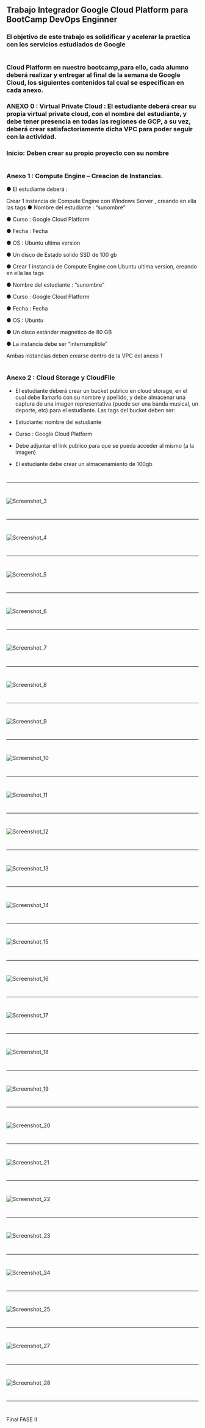

## Trabajo Integrador Google Cloud Platform para BootCamp DevOps Enginner 

### El objetivo de este trabajo es solidificar y acelerar la practica con los servicios estudiados de Google

#
#

### Cloud Platform en nuestro bootcamp,para ello, cada alumno deberá realizar y entregar al final de la semana de Google Cloud, los siguientes contenidos tal cual se especifican en cada anexo.


### ANEXO 0 : Virtual Private Cloud : El estudiante deberá crear su propia virtual private cloud, con el nombre del estudiante, y debe tener presencia en todas las regiones de GCP, a su vez, deberá crear satisfactoriamente dicha VPC para poder seguir con la actividad.

### Inicio: Deben crear su propio proyecto con su nombre

#
#

### Anexo 1 : Compute Engine – Creacion de Instancias.
● El estudiante deberá :

Crear 1 instancia de Compute Engine con Windows Server , creando en ella las tags
● Nombre del estudiante : “sunombre”

● Curso : Google Cloud Platform

● Fecha : Fecha

● OS : Ubuntu ultima version

● Un disco de Estado solido SSD de 100 gb


● Crear 1 instancia de Compute Engine con Ubuntu ultima version, creando en ella las tags

● Nombre del estudiante : “sunombre”

● Curso : Google Cloud Platform

● Fecha : Fecha

● OS : Ubuntu

● Un disco estándar magnético de 80 GB

● La instancia debe ser “interrumplible”

Ambas instancias deben crearse dentro de la VPC del anexo 1


#
#
### Anexo 2 : Cloud Storage y CloudFile


- El estudiante deberá crear un bucket publico en cloud storage, en el cual debe llamarlo con su nombre y apellido, y debe almacenar una captura de una imagen representativa (puede
ser una banda musical, un deporte, etc) para el estudiante. Las tags del bucket deben ser: 

- Estudiante: nombre del estudiante

- Curso : Google Cloud Platform

- Debe adjuntar el link publico para que se pueda acceder al mismo (a la imagen)

- El estudiante debe crear un almacenamiento de 100gb


#
______________________________________________________________________________________________________________________________________
#

![Screenshot_3](https://user-images.githubusercontent.com/96561825/173962176-e8b68414-1b60-4997-b792-ef9879661ece.png)

#
______________________________________________________________________________________________________________________________________
#

![Screenshot_4](https://user-images.githubusercontent.com/96561825/173962172-fecbb981-efc1-4cf1-bce3-cb9edd8990c6.png)

#
______________________________________________________________________________________________________________________________________
#

![Screenshot_5](https://user-images.githubusercontent.com/96561825/173962182-a0492716-7cea-4250-9048-33a8bbde9d29.png)

#
______________________________________________________________________________________________________________________________________
#

![Screenshot_6](https://user-images.githubusercontent.com/96561825/173962188-da8f2f5e-deca-4e6a-bf65-93810c3ac037.png)

#
______________________________________________________________________________________________________________________________________
#

![Screenshot_7](https://user-images.githubusercontent.com/96561825/173962191-1aa89d72-79dc-48d4-a86a-494f9740d760.png)

#
______________________________________________________________________________________________________________________________________
#

![Screenshot_8](https://user-images.githubusercontent.com/96561825/173962198-c5589c68-dbf1-486a-9eb1-1d64a3485110.png)

#
______________________________________________________________________________________________________________________________________
#

![Screenshot_9](https://user-images.githubusercontent.com/96561825/173962212-e5edf30b-a987-4cef-b360-4fb534287bda.png)

#
______________________________________________________________________________________________________________________________________
#

![Screenshot_10](https://user-images.githubusercontent.com/96561825/173962220-4681b481-eed4-4a40-8e3e-a76a7fc97cf2.png)

#
______________________________________________________________________________________________________________________________________
#

![Screenshot_11](https://user-images.githubusercontent.com/96561825/173962222-ebae776d-75a4-4e66-8c88-4aa0db4f3dee.png)

#
______________________________________________________________________________________________________________________________________
#

![Screenshot_12](https://user-images.githubusercontent.com/96561825/173962224-6825f490-4bdd-4bb0-a538-b5ab519f61bc.png)

#
______________________________________________________________________________________________________________________________________
#

![Screenshot_13](https://user-images.githubusercontent.com/96561825/173962230-10f062f6-99b5-454f-8ab8-817e7bf110d8.png)

#
______________________________________________________________________________________________________________________________________
#

![Screenshot_14](https://user-images.githubusercontent.com/96561825/173962235-d2a8b12b-915e-46f6-86ee-2eef6eafe82b.png)

#
______________________________________________________________________________________________________________________________________
#

![Screenshot_15](https://user-images.githubusercontent.com/96561825/173962238-eb87c33e-a0e3-4107-bcb9-f85c5c54f549.png)

#
______________________________________________________________________________________________________________________________________
#

![Screenshot_16](https://user-images.githubusercontent.com/96561825/173962242-a82c116a-4e71-41ce-b9f2-2e28d3934e10.png)

#
______________________________________________________________________________________________________________________________________
#

![Screenshot_17](https://user-images.githubusercontent.com/96561825/173962247-622c7db3-165b-45e3-a90b-7f5370109cd3.png)

#
______________________________________________________________________________________________________________________________________
#

![Screenshot_18](https://user-images.githubusercontent.com/96561825/173962250-f0618429-d7ea-4806-afe1-07ca2090fcda.png)

#
______________________________________________________________________________________________________________________________________
#

![Screenshot_19](https://user-images.githubusercontent.com/96561825/173962252-0d14f9a3-abba-4f19-88bc-57dbabdf0047.png)

#
______________________________________________________________________________________________________________________________________
#

![Screenshot_20](https://user-images.githubusercontent.com/96561825/173962254-f05529a7-5c61-4c34-b273-7aaaba9258d2.png)

#
______________________________________________________________________________________________________________________________________
#

![Screenshot_21](https://user-images.githubusercontent.com/96561825/173962261-b1b42bc8-28df-4987-8c64-b7a95f0143c9.png)

#
______________________________________________________________________________________________________________________________________
#

![Screenshot_22](https://user-images.githubusercontent.com/96561825/173962276-13df48fd-a087-4443-8912-5c476d5fa0b2.png)

#
______________________________________________________________________________________________________________________________________
#

![Screenshot_23](https://user-images.githubusercontent.com/96561825/173962279-a1888282-b48d-4670-838f-1e2673948a07.png)

#
______________________________________________________________________________________________________________________________________
#

![Screenshot_24](https://user-images.githubusercontent.com/96561825/173962293-c7cc6b69-4dd4-4b80-922e-fa17f32311ba.png)

#
______________________________________________________________________________________________________________________________________
#

![Screenshot_25](https://user-images.githubusercontent.com/96561825/173962303-7d7c0314-37bd-4be0-abe3-1d3603cfa657.png)

#
______________________________________________________________________________________________________________________________________
#

![Screenshot_27](https://user-images.githubusercontent.com/96561825/173962321-4e806295-e845-4c5b-ba7f-05365fadec8d.png)

#
______________________________________________________________________________________________________________________________________
#

![Screenshot_28](https://user-images.githubusercontent.com/96561825/173962329-e3c497e0-6bb5-46b4-94e9-c8c8597c2f95.png)

#
______________________________________________________________________________________________________________________________________
#



#
#
#
#
#

Final FASE II
